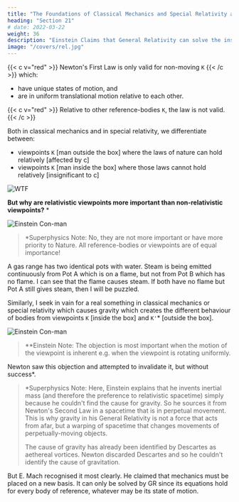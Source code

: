 ```yaml
---
title: "The Foundations of Classical Mechanics and Special Relativity are Unsatisfactory"
heading: "Section 21"
# date: 2022-03-22
weight: 36
description: "Einstein Claims that General Relativity can solve the insufficiencies of Classical Mechanics"
image: "/covers/rel.jpg"
---
```



{{< c v="red" >}} Newton's First Law <!-- 1 Classical mechanics starts with the following law=  Material particles far from other material particles continue to move uniformly in a straight line or a state of rest.  This law --> is only valid for non-moving `K` {{< /c >}} which: 
- have unique states of motion, and 
- are in uniform translational motion relative to each other. 


{{< c v="red" >}} Relative to other reference-bodies `K`, the law is not valid.{{< /c >}} 

Both in classical mechanics and in special relativity, we differentiate between:
- viewpoints `K` [man outside the box]  where the laws of nature can hold relatively [affected by c]
- viewpoints `K` [man inside the box] where those laws cannot hold relatively [insignificant to c] <!-- to which these laws do not hold -->

![WTF](/graphics/wtf.png)

<!-- But no person whose mode of thought is logical can rest satisfied with this condition of things. He asks=  --> 

**But why are relativistic viewpoints more important than non-relativistic viewpoints?** * <!-- reference-bodies (or their states of motion) given priority over other reference-bodies (or their states of motion) -->

![Einstein Con-man](/avatars/einbla.png)

> *Superphysics Note: No, they are not more important or have more priority to Nature. All reference-bodies or viewpoints are of equal importance!


A gas range has two identical pots with water. Steam is being emitted continuously from Pot A which is on a flame, but not from Pot B which has no flame. <!-- I am surprised at this, even if I have never seen either a gas range or a pan before. But if I now notice a luminous something of bluish colour under the first pan but not under the other, I cease to be astonished, even if I have never before seen a gas flame.  --> I can see that the flame causes steam. If both have no flame but Pot A still gives steam, then I will be puzzled.
<!-- For I can only say that this bluish something will cause the emission of the steam, or at least possibly it may do so. If, however, I notice the bluish something in neither case, and if I observe that the one continuously emits steam whilst the other does not, then I shall remain astonished and dissatisfied until I have discovered some circumstance to which I can attribute the different behaviour of the two pans. -->

Similarly, I seek in vain for a real something in classical mechanics or special relativity which causes gravity <!--  to which I can attribute --> which creates the different behaviour of bodies from <!-- with respect to the --> viewpoints `K` [inside the box] and `K'`* [outside the box]. 

![Einstein Con-man](/avatars/einbla.png)

> **Einstein Note: The objection is most important when the motion of the viewpoint is inherent<!-- . reference-body is of such a nature that it does not require any external agency for its maintenance, --> e.g. when the viewpoint is rotating uniformly.


Newton saw this objection and attempted to invalidate it, but without success*. 


> *Superphysics Note: Here, Einstein explains that he invents inertial mass (and therefore the preference to relativistic spacetime) simply because he couldn't find the cause for gravity. So he sources it from Newton's Second Law in a spacetime that is in perpetual movement. This is why gravity in his General Relativity is not a force that acts from afar, but a warping of spacetime that changes movements of perpetually-moving objects.  <p>The cause of gravity has already been identified by Descartes as aethereal vortices. Newton discarded Descartes and so he couldn't identify the cause of gravitation.


<!-- Einstein tries to source gravity from Newton's 2nd Law -- that's why he has to impose that everything is moving! -->


But E. Mach recognised it most clearly. He claimed that mechanics must be placed on a new basis. It can only be solved by GR since its equations hold for every body of reference, whatever may be its state of motion.

